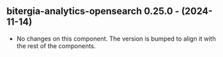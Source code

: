   ## bitergia-analytics-opensearch 0.25.0 - (2024-11-14)
  
  * No changes on this component. The version is bumped to align it
    with the rest of the components.
